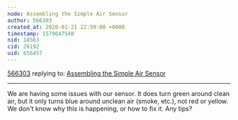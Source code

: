 ```yaml
---
node: Assembling the Simple Air Sensor
author: 566303
created_at: 2020-01-21 22:59:00 +0000
timestamp: 1579647540
nid: 18563
cid: 26192
uid: 656457
---
```




[566303](../profile/566303) replying to: [Assembling the Simple Air Sensor](../notes/warren/03-19-2019/assembling-the-simple-air-sensor)

----
We are having some issues with our sensor. It does turn green around clean air, but it only turns blue around unclean air (smoke, etc.), not red or yellow. We don't know why this is happening, or how to fix it. Any tips?
